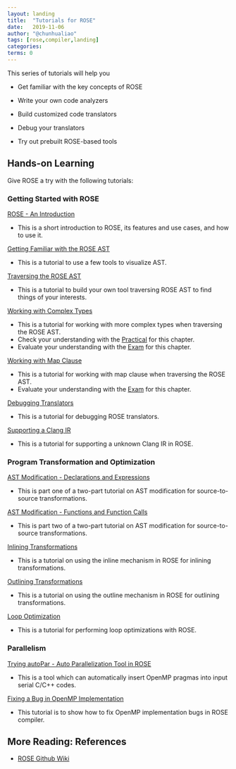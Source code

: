 ```yaml
---
layout: landing
title:  "Tutorials for ROSE"
date:   2019-11-06
author: "@chunhualiao"
tags: [rose,compiler,landing]
categories:
terms: 0
---
```

This series of tutorials will help you

  * Get familiar with the key concepts of ROSE

  * Write your own code analyzers

  * Build customized code translators

  * Debug your translators

  * Try out prebuilt ROSE-based tools

## Hands-on Learning
Give ROSE a try with the following tutorials:

### Getting Started with ROSE
[ROSE - An Introduction](/rose-intro)
  * This is a short introduction to ROSE, its features and use cases, and how to use it.

[Getting Familiar with the ROSE AST](/rose-ast)
  * This is a tutorial to use a few tools to visualize AST.

[Traversing the ROSE AST](/rose-ast-traversal)
  * This is a tutorial to build your own tool traversing ROSE AST to find things of your interests.

[Working with Complex Types](/rose-complex-types)
  * This is a tutorial for working with more complex types when traversing the ROSE AST.
  * Check your understanding with the [Practical](/rose-complex-types-practical) for this chapter.
  * Evaluate your understanding with the [Exam](/rose-complex-types-exam) for this chapter.

[Working with Map Clause](/rose-map-clause-exam)
  * This is a tutorial for working with map clause when traversing the ROSE AST.
  * Evaluate your understanding with the [Exam](/rose-map-clause-exam) for this chapter.

[Debugging Translators](/rose-debugging)
  * This is a tutorial for debugging ROSE translators.

[Supporting a Clang IR](/add-clang-ir-rose)
  * This is a tutorial for supporting a unknown Clang IR in ROSE.

### Program Transformation and Optimization
[AST Modification - Declarations and Expressions](/rose-ast-modification-part1)
  * This is part one of a two-part tutorial on AST modification for source-to-source transformations.

[AST Modification - Functions and Function Calls](/rose-ast-modification-part2)
  * This is part two of a two-part tutorial on AST modification for source-to-source transformations.

[Inlining Transformations](/rose-inlining)
  * This is a tutorial on using the inline mechanism in ROSE for inlining transformations.

[Outlining Transformations](/rose-outlining)
  * This is a tutorial on using the outline mechanism in ROSE for outlining transformations.

[Loop Optimization](/rose-loop-optimization)
  * This is a tutorial for performing loop optimizations with ROSE.

### Parallelism
[Trying autoPar - Auto Parallelization Tool in ROSE](/rose-autopar)
  * This is a tool which can automatically insert OpenMP pragmas into input serial C/C++ codes.

[Fixing a Bug in OpenMP Implementation](/rose-fix-bug-in-omp)
  * This tutorial is to show how to fix OpenMP implementation bugs in ROSE compiler.

## More Reading: References
  * [ROSE Github Wiki](https://github.com/rose-compiler/rose/wiki)
